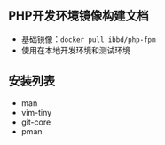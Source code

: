 ## PHP开发环境镜像构建文档

- 基础镜像：`docker pull ibbd/php-fpm`
- 使用在本地开发环境和测试环境 

## 安装列表

- man
- vim-tiny 
- git-core
- pman 


